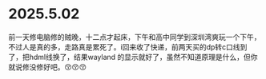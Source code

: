 # 2025.5.02

前一天修电脑修的贼晚，十二点才起床，下午和高中同学到深圳湾爽玩一个下午，不过人是真的多，走路真是累死了。i回来收了快递，前两天买的dp转c口线到了，把hdml线换了，结果wayland 的显示就好了，虽然不知道原理是什么，但你就说修没修好吧。😚😚😚